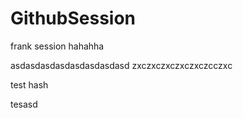 # GithubSession
frank session hahahha



asdasdasdasdasdasdasdasd
zxczxczxczxczxczcczxc


test hash


tesasd